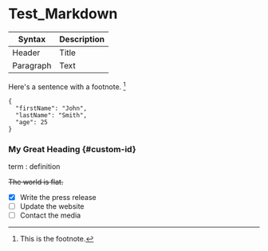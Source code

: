 # Test_Markdown


| Syntax | Description |
| ----------- | ----------- |
| Header | Title |
| Paragraph | Text |



Here's a sentence with a footnote. [^1]

[^1]: This is the footnote.



```
{
  "firstName": "John",
  "lastName": "Smith",
  "age": 25
}
```



### My Great Heading {#custom-id}


term
: definition



~~The world is flat.~~


- [x] Write the press release
- [ ] Update the website
- [ ] Contact the media
